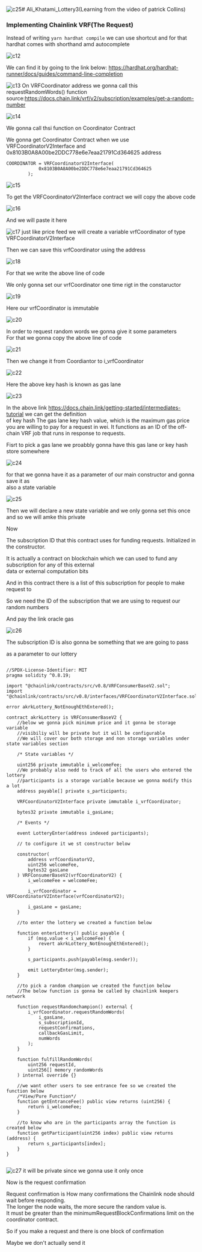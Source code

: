 ![c25](https://github.com/C191068/Ali_Khatami_lottery3/assets/89090776/d9d11d33-eb8f-439b-b0d8-6fa59525bbde)# Ali_Khatami_Lottery3(Learning from the video of patrick Collins)

###  Implementing Chainlink VRF(The Request)  

Instead of writing ```yarn hardhat compile``` we can use shortcut and for that hardhat comes with shorthand amd autocomplete <br>

![c12](https://github.com/C191068/Ali_Khatami_lottery3/assets/89090776/3ed084f4-2f2d-4eee-ac01-d2e72e194b21)

We can find it by going to the link below:
https://hardhat.org/hardhat-runner/docs/guides/command-line-completion

![c13](https://github.com/C191068/Ali_Khatami_lottery3/assets/89090776/dd9c5bf3-827d-4687-ab0f-51e962dc1936)
On VRFCoordinator address we gonna call this requestRandomWords() function <br>
source:https://docs.chain.link/vrf/v2/subscription/examples/get-a-random-number

![c14](https://github.com/C191068/Ali_Khatami_lottery3/assets/89090776/273dfb29-92d1-45e8-8a98-b8c9e2f4349b)

We gonna call thsi function on Coordinator Contract <br>

We gonna get Coordinator Contract when we use   VRFCoordinatorV2Interface and 0x8103B0A8A00be2DDC778e6e7eaa21791Cd364625 address    <br> 

```
COORDINATOR = VRFCoordinatorV2Interface(
            0x8103B0A8A00be2DDC778e6e7eaa21791Cd364625
        );

```


![c15](https://github.com/C191068/Ali_Khatami_lottery3/assets/89090776/3d00b8b7-8f16-4f4a-a387-8b30a60a5ea9)

To get the  VRFCoordinatorV2Interface contract we will copy the above code <br>


![c16](https://github.com/C191068/Ali_Khatami_lottery3/assets/89090776/cc3218fb-343d-472d-9d22-1901c75ffc10)

And we will paste it here <br>


![c17](https://github.com/C191068/Ali_Khatami_lottery3/assets/89090776/13a495f2-17d2-461c-9276-bde04a70b47f)
just like price feed we will create a variable vrfCoordinator of type VRFCoordinatorV2Interface <br>

Then we can save this vrfCoordinator using the address <br>


![c18](https://github.com/C191068/Ali_Khatami_lottery3/assets/89090776/e7185f52-7bc8-4ecc-897e-c2ae40920c44)


For that we write the above line of code <br>

We only gonna set our vrfCoordinator one time rigt in the constaructor <br>


![c19](https://github.com/C191068/Ali_Khatami_lottery3/assets/89090776/93ed5ed8-c981-4275-9f29-0799d7814f59)

Here our vrfCoordinator is immutable <br>


![c20](https://github.com/C191068/Ali_Khatami_lottery3/assets/89090776/12b2048b-a38d-4f53-af8e-19691fa18721)

In order to request random words we gonna give it some parameters <br>
For that we gonna copy the above line of code <br>

![c21](https://github.com/C191068/Ali_Khatami_lottery3/assets/89090776/8d0cd404-1969-4e3b-a1dd-1c2805f8adcb)

Then we change it from Coordiantor to i_vrfCoordinator   <br>


![c22](https://github.com/C191068/Ali_Khatami_lottery3/assets/89090776/900932b4-47e5-4ac5-8398-6290c5cc4402)

Here the above key hash is known as gas lane <br>


![c23](https://github.com/C191068/Ali_Khatami_lottery3/assets/89090776/04c00fe8-796f-420f-9f32-e3ed306b2f11)

In the above link https://docs.chain.link/getting-started/intermediates-tutorial we can get the definition<br>
of key hash
The gas lane key hash value, which is the maximum gas price 
you are willing to pay for a request in wei.
It functions as an ID of the off-chain VRF job that runs in response to requests.<br>

Fisrt to pick a gas lane we proabbly gonna have this gas lane or key hash store somewhere <br>


![c24](https://github.com/C191068/Ali_Khatami_lottery3/assets/89090776/0d9869c0-e403-46d7-8cbc-c660a693623f)

for that we gonna have it as a parameter of our main constructor and gonna save it as <br>
 also a state variable <br>


![c25](https://github.com/C191068/Ali_Khatami_lottery3/assets/89090776/4459bccc-5e5a-475c-9819-ed4ff95e1741)

 
Then we will declare a new state variable and we only gonna set this once and so we will amke this private  <br>

Now

The subscription ID that this contract uses for funding requests. Initialized in the constructor.<br>

It is actually a contract on blockchain which we can used to fund any subscription for any of this external <br>
data or external computation bits <br>

And in this contract there is a list of this subscription for people to make request to <br>

So we need the ID of the subscription that we are using to request our random numbers <br>

And pay the link oracle gas <br>


![c26](https://github.com/C191068/Ali_Khatami_lottery3/assets/89090776/b857dc16-9b12-4c6f-84c2-04e488420e11)


The subscription ID is also gonna be something that we are going to pass <br>

as a parameter to our lottery <br>





```solidity

//SPDX-License-Identifier: MIT
pragma solidity ^0.8.19;

import "@chainlink/contracts/src/v0.8/VRFConsumerBaseV2.sol";
import "@chainlink/contracts/src/v0.8/interfaces/VRFCoordinatorV2Interface.sol";

error akrkLottery_NotEnoughEthEntered();

contract akrkLottery is VRFConsumerBaseV2 {
    //below we gonna pick minimum price and it gonna be storage variable
    //visibiliy will be private but it will be configurable
    //We will cover our both storage and non storage variables under state variables section

    /* State variables */

    uint256 private immutable i_welcomeFee;
    //We probably also nedd to track of all the users who entered the lottery
    //participants is a storage variable because we gonna modify this a lot
    address payable[] private s_participants;

    VRFCoordinatorV2Interface private immutable i_vrfCoordinator;

    bytes32 private immutable i_gasLane;

    /* Events */

    event LotteryEnter(address indexed participants);

    // to configure it we st constructor below

    constructor(
        address vrfCoordinatorV2,
        uint256 welcomeFee,
        bytes32 gasLane
    ) VRFConsumerBaseV2(vrfCoordinatorV2) {
        i_welcomeFee = welcomeFee;

        i_vrfCoordinator = VRFCoordinatorV2Interface(vrfCoordinatorV2);

        i_gasLane = gasLane;
    }

    //to enter the lottery we created a function below

    function enterLottery() public payable {
        if (msg.value < i_welcomeFee) {
            revert akrkLottery_NotEnoughEthEntered();
        }

        s_participants.push(payable(msg.sender));

        emit LotteryEnter(msg.sender);
    }

    //to pick a random champion we created the function below
    //The below function is gonna be called by chainlink keepers network

    function requestRandomchampion() external {
        i_vrfCoordinator.requestRandomWords(
            i_gasLane,
            s_subscriptionId,
            requestConfirmations,
            callbackGasLimit,
            numWords
        );
    }

    function fulfillRandomWords(
        uint256 requestId,
        uint256[] memory randomWords
    ) internal override {}

    //we want other users to see entrance fee so we created the function below
    /*View/Pure Function*/
    function getEntranceFee() public view returns (uint256) {
        return i_welcomeFee;
    }

    //to know who are in the participants array the function is created below
    function getParticipant(uint256 index) public view returns (address) {
        return s_participants[index];
    }
}


```


![c27](https://github.com/C191068/Ali_Khatami_lottery3/assets/89090776/5573a474-f66f-4c9d-b143-abb0a7371c8b)
it will be private since we gonna use it only once <br>

Now is the request confirmation <br>


Request confirmation is How many confirmations the Chainlink node should wait before responding. <br>
The longer the node waits, the more secure the random value is.<br>
It must be greater than the minimumRequestBlockConfirmations limit on the coordinator contract.<br>

So if you make a request and there is one block of confirmation <br>

Maybe we don't actually send it <br>















